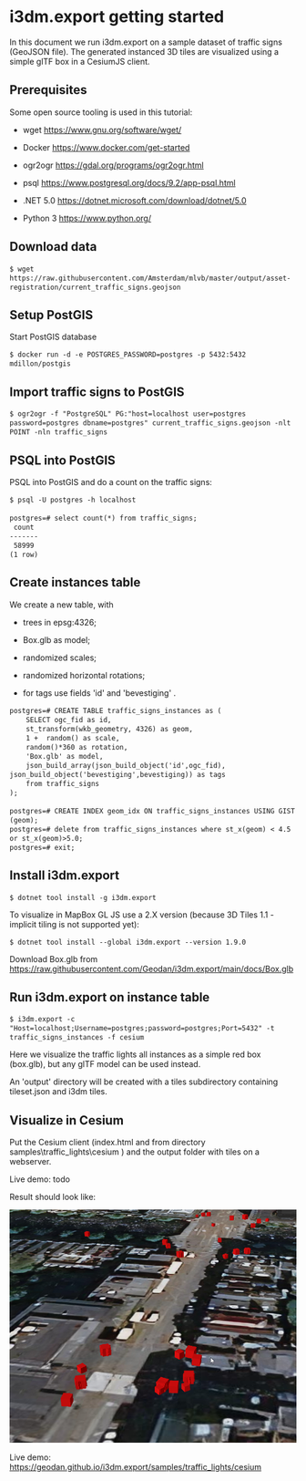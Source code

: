 # i3dm.export getting started

In this document we run i3dm.export on a sample dataset of traffic signs (GeoJSON file). The generated instanced 3D tiles are visualized using a simple glTF 
box in a CesiumJS client.

## Prerequisites

Some open source tooling is used in this tutorial:

- wget https://www.gnu.org/software/wget/

- Docker https://www.docker.com/get-started

- ogr2ogr https://gdal.org/programs/ogr2ogr.html

- psql https://www.postgresql.org/docs/9.2/app-psql.html

- .NET 5.0 https://dotnet.microsoft.com/download/dotnet/5.0

- Python 3 https://www.python.org/

## Download data

```
$ wget https://raw.githubusercontent.com/Amsterdam/mlvb/master/output/asset-registration/current_traffic_signs.geojson
```

## Setup PostGIS

Start PostGIS database

```
$ docker run -d -e POSTGRES_PASSWORD=postgres -p 5432:5432 mdillon/postgis
```

## Import traffic signs to PostGIS

```
$ ogr2ogr -f "PostgreSQL" PG:"host=localhost user=postgres password=postgres dbname=postgres" current_traffic_signs.geojson -nlt POINT -nln traffic_signs
```

## PSQL into PostGIS

PSQL into PostGIS and do a count on the traffic signs:

```
$ psql -U postgres -h localhost

postgres=# select count(*) from traffic_signs;
 count
-------
 58999
(1 row)
```

## Create instances table

We create a new table, with 

- trees in epsg:4326;

- Box.glb as model;

- randomized scales;

- randomized horizontal rotations;

- for tags use fields 'id' and 'bevestiging' . 

```
postgres=# CREATE TABLE traffic_signs_instances as (
	SELECT ogc_fid as id, 
	st_transform(wkb_geometry, 4326) as geom,
	1 +  random() as scale,
	random()*360 as rotation,
	'Box.glb' as model,
	json_build_array(json_build_object('id',ogc_fid), json_build_object('bevestiging',bevestiging)) as tags
	from traffic_signs
);

postgres=# CREATE INDEX geom_idx ON traffic_signs_instances USING GIST (geom);
postgres=# delete from traffic_signs_instances where st_x(geom) < 4.5 or st_x(geom)>5.0;
postgres=# exit;
```
## Install i3dm.export

```
$ dotnet tool install -g i3dm.export
```

To visualize in MapBox GL JS use a 2.X version (because 3D Tiles 1.1 - implicit tiling is not supported yet):

```
$ dotnet tool install --global i3dm.export --version 1.9.0
```

Download Box.glb from https://raw.githubusercontent.com/Geodan/i3dm.export/main/docs/Box.glb

## Run i3dm.export on instance table

```
$ i3dm.export -c "Host=localhost;Username=postgres;password=postgres;Port=5432" -t  traffic_signs_instances -f cesium
```

Here we visualize the traffic lights all instances as a simple red box (box.glb), but any glTF model can be used instead.

An 'output' directory will be created with a tiles subdirectory containing tileset.json and i3dm tiles.

## Visualize in Cesium

Put the Cesium client (index.html and from directory samples\traffic_lights\cesium ) and the output folder with tiles on a webserver.

Live demo: todo

Result should look like:

![screenshot](traffic_cesium.png)

Live demo: https://geodan.github.io/i3dm.export/samples/traffic_lights/cesium




